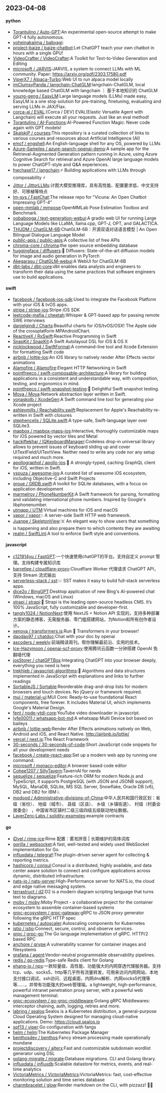 ## 2023-04-08

#### python
* [Torantulino / Auto-GPT](https://github.com/Torantulino/Auto-GPT):An experimental open-source attempt to make GPT-4 fully autonomous.
* [yoheinakajima / babyagi](https://github.com/yoheinakajima/babyagi):
* [project-baize / baize-chatbot](https://github.com/project-baize/baize-chatbot):Let ChatGPT teach your own chatbot in hours with a single GPU!
* [VideoCrafter / VideoCrafter](https://github.com/VideoCrafter/VideoCrafter):A Toolkit for Text-to-Video Generation and Editing
* [microsoft / JARVIS](https://github.com/microsoft/JARVIS):JARVIS, a system to connect LLMs with ML community. Paper: https://arxiv.org/pdf/2303.17580.pdf
* [ViperX7 / Alpaca-Turbo](https://github.com/ViperX7/Alpaca-Turbo):Web UI to run alpaca model locally
* [imClumsyPanda / langchain-ChatGLM](https://github.com/imClumsyPanda/langchain-ChatGLM):langchain-ChatGLM, local knowledge based ChatGLM with langchain ｜ 基于本地知识的 ChatGLM
* [young-geng / EasyLM](https://github.com/young-geng/EasyLM):Large language models (LLMs) made easy, EasyLM is a one stop solution for pre-training, finetuning, evaluating and serving LLMs in JAX/Flax.
* [corca-ai / EVAL](https://github.com/corca-ai/EVAL):[Corca / DEV] EVAL(Elastic Versatile Agent with Langchain) will execute all your requests. Just like an eval method!
* [Torantulino / AI-Functions](https://github.com/Torantulino/AI-Functions):AI-Powered Function Magic: Never code again with GPT models!
* [SkalskiP / courses](https://github.com/SkalskiP/courses):This repository is a curated collection of links to various courses and resources about Artificial Intelligence (AI)
* [emcf / engshell](https://github.com/emcf/engshell):An English-language shell for any OS, powered by LLMs
* [Azure-Samples / azure-search-openai-demo](https://github.com/Azure-Samples/azure-search-openai-demo):A sample app for the Retrieval-Augmented Generation pattern running in Azure, using Azure Cognitive Search for retrieval and Azure OpenAI large language models to power ChatGPT-style and Q&A experiences.
* [hwchase17 / langchain](https://github.com/hwchase17/langchain):⚡
Building applications with LLMs through composability
⚡
* [Jittor / JittorLLMs](https://github.com/Jittor/JittorLLMs):计图大模型推理库，具有高性能、配置要求低、中文支持好、可移植等特点
* [lm-sys / FastChat](https://github.com/lm-sys/FastChat):The release repo for "Vicuna: An Open Chatbot Impressing GPT-4"
* [open-mmlab / mmpose](https://github.com/open-mmlab/mmpose):OpenMMLab Pose Estimation Toolbox and Benchmark.
* [oobabooga / text-generation-webui](https://github.com/oobabooga/text-generation-webui):A gradio web UI for running Large Language Models like LLaMA, llama.cpp, GPT-J, OPT, and GALACTICA.
* [THUDM / ChatGLM-6B](https://github.com/THUDM/ChatGLM-6B):ChatGLM-6B：开源双语对话语言模型 | An Open Bilingual Dialogue Language Model
* [public-apis / public-apis](https://github.com/public-apis/public-apis):A collective list of free APIs
* [chroma-core / chroma](https://github.com/chroma-core/chroma):the open source embedding database
* [huggingface / diffusers](https://github.com/huggingface/diffusers):🤗
Diffusers: State-of-the-art diffusion models for image and audio generation in PyTorch
* [Akegarasu / ChatGLM-webui](https://github.com/Akegarasu/ChatGLM-webui):A WebUI for ChatGLM-6B
* [dbt-labs / dbt-core](https://github.com/dbt-labs/dbt-core):dbt enables data analysts and engineers to transform their data using the same practices that software engineers use to build applications.

#### swift
* [facebook / facebook-ios-sdk](https://github.com/facebook/facebook-ios-sdk):Used to integrate the Facebook Platform with your iOS & tvOS apps.
* [stripe / stripe-ios](https://github.com/stripe/stripe-ios):Stripe iOS SDK
* [leetcode-mafia / cheetah](https://github.com/leetcode-mafia/cheetah):Whisper & GPT-based app for passing remote SWE interviews
* [danielgindi / Charts](https://github.com/danielgindi/Charts):Beautiful charts for iOS/tvOS/OSX! The Apple side of the crossplatform MPAndroidChart.
* [ReactiveX / RxSwift](https://github.com/ReactiveX/RxSwift):Reactive Programming in Swift
* [SnapKit / SnapKit](https://github.com/SnapKit/SnapKit):A Swift Autolayout DSL for iOS & OS X
* [nicklockwood / SwiftFormat](https://github.com/nicklockwood/SwiftFormat):A command-line tool and Xcode Extension for formatting Swift code
* [airbnb / lottie-ios](https://github.com/airbnb/lottie-ios):An iOS library to natively render After Effects vector animations
* [Alamofire / Alamofire](https://github.com/Alamofire/Alamofire):Elegant HTTP Networking in Swift
* [pointfreeco / swift-composable-architecture](https://github.com/pointfreeco/swift-composable-architecture):A library for building applications in a consistent and understandable way, with composition, testing, and ergonomics in mind.
* [pointfreeco / swift-snapshot-testing](https://github.com/pointfreeco/swift-snapshot-testing):📸
Delightful Swift snapshot testing.
* [Moya / Moya](https://github.com/Moya/Moya):Network abstraction layer written in Swift.
* [yonaskolb / XcodeGen](https://github.com/yonaskolb/XcodeGen):A Swift command line tool for generating your Xcode project
* [ashleymills / Reachability.swift](https://github.com/ashleymills/Reachability.swift):Replacement for Apple's Reachability re-written in Swift with closures
* [stephencelis / SQLite.swift](https://github.com/stephencelis/SQLite.swift):A type-safe, Swift-language layer over SQLite3.
* [mapbox / mapbox-maps-ios](https://github.com/mapbox/mapbox-maps-ios):Interactive, thoroughly customizable maps for iOS powered by vector tiles and Metal
* [hackiftekhar / IQKeyboardManager](https://github.com/hackiftekhar/IQKeyboardManager):Codeless drop-in universal library allows to prevent issues of keyboard sliding up and cover UITextField/UITextView. Neither need to write any code nor any setup required and much more.
* [apollographql / apollo-ios](https://github.com/apollographql/apollo-ios):📱
A strongly-typed, caching GraphQL client for iOS, written in Swift.
* [vsouza / awesome-ios](https://github.com/vsouza/awesome-ios):A curated list of awesome iOS ecosystem, including Objective-C and Swift Projects
* [groue / GRDB.swift](https://github.com/groue/GRDB.swift):A toolkit for SQLite databases, with a focus on application development
* [marmelroy / PhoneNumberKit](https://github.com/marmelroy/PhoneNumberKit):A Swift framework for parsing, formatting and validating international phone numbers. Inspired by Google's libphonenumber.
* [utmapp / UTM](https://github.com/utmapp/UTM):Virtual machines for iOS and macOS
* [vapor / vapor](https://github.com/vapor/vapor):💧
A server-side Swift HTTP web framework.
* [Juanpe / SkeletonView](https://github.com/Juanpe/SkeletonView):☠️
An elegant way to show users that something is happening and also prepare them to which contents they are awaiting
* [realm / SwiftLint](https://github.com/realm/SwiftLint):A tool to enforce Swift style and conventions.

#### javascript
* [c121914yu / FastGPT](https://github.com/c121914yu/FastGPT):一个快速使用chatGPT的平台。支持自定义 prompt 管理。支持构建专属知识库
* [barretlee / cloudflare-proxy](https://github.com/barretlee/cloudflare-proxy):Cloudflare Worker 代理请求 ChatGPT API，支持 Stream 流式输出
* [serverless-stack / sst](https://github.com/serverless-stack/sst):💥
SST makes it easy to build full-stack serverless apps.
* [dice2o / BingGPT](https://github.com/dice2o/BingGPT):Desktop application of new Bing's AI-powered chat (Windows, macOS and Linux)
* [strapi / strapi](https://github.com/strapi/strapi):🚀
Strapi is the leading open-source headless CMS. It’s 100% JavaScript, fully customizable and developer-first.
* [tangly1024 / NotionNext](https://github.com/tangly1024/NotionNext):使用 NextJS + Notion API 实现的，支持多种部署方案的静态博客，无需服务器、零门槛搭建网站，为Notion和所有创作者设计。
* [xenova / transformers.js](https://github.com/xenova/transformers.js):Run
🤗
Transformers in your browser!
* [daodao97 / chatdoc](https://github.com/daodao97/chatdoc):Chat with your doc by openai
* [ascoders / weekly](https://github.com/ascoders/weekly):前端精读周刊。帮你理解最前沿、实用的技术。
* [Ice-Hazymoon / openai-scf-proxy](https://github.com/Ice-Hazymoon/openai-scf-proxy):使用腾讯云函数一分钟搭建 OpenAI 免翻墙代理
* [josStorer / chatGPTBox](https://github.com/josStorer/chatGPTBox):Integrating ChatGPT into your browser deeply, everything you need is here
* [trekhleb / javascript-algorithms](https://github.com/trekhleb/javascript-algorithms):📝
Algorithms and data structures implemented in JavaScript with explanations and links to further readings
* [SortableJS / Sortable](https://github.com/SortableJS/Sortable):Reorderable drag-and-drop lists for modern browsers and touch devices. No jQuery or framework required.
* [mui / material-ui](https://github.com/mui/material-ui):MUI Core: Ready-to-use foundational React components, free forever. It includes Material UI, which implements Google's Material Design.
* [fent / node-ytdl-core](https://github.com/fent/node-ytdl-core):YouTube video downloader in javascript.
* [lyfe00011 / whatsapp-bot-md](https://github.com/lyfe00011/whatsapp-bot-md):A whatsapp Multi Device bot based on baileys
* [airbnb / lottie-web](https://github.com/airbnb/lottie-web):Render After Effects animations natively on Web, Android and iOS, and React Native. http://airbnb.io/lottie/
* [vercel / next.js](https://github.com/vercel/next.js):The React Framework
* [30-seconds / 30-seconds-of-code](https://github.com/30-seconds/30-seconds-of-code):Short JavaScript code snippets for all your development needs
* [facebook / create-react-app](https://github.com/facebook/create-react-app):Set up a modern web app by running one command.
* [microsoft / monaco-editor](https://github.com/microsoft/monaco-editor):A browser based code editor
* [Cohee1207 / SillyTavern](https://github.com/Cohee1207/SillyTavern):TavernAI for nerds
* [sequelize / sequelize](https://github.com/sequelize/sequelize):Feature-rich ORM for modern Node.js and TypeScript, it supports PostgreSQL (with JSON and JSONB support), MySQL, MariaDB, SQLite, MS SQL Server, Snowflake, Oracle DB (v6), DB2 and DB2 for IBM i.
* [modood / Administrative-divisions-of-China](https://github.com/modood/Administrative-divisions-of-China):中华人民共和国行政区划：省级（省份）、 地级（城市）、 县级（区县）、 乡级（乡镇街道）、 村级（村委会居委会） ，中国省市区镇村二级三级四级五级联动地址数据。
* [LayerZero-Labs / solidity-examples](https://github.com/LayerZero-Labs/solidity-examples):example contracts

#### go
* [iDvel / rime-ice](https://github.com/iDvel/rime-ice):Rime 配置：雾凇拼音 | 长期维护的简体词库
* [gorilla / websocket](https://github.com/gorilla/websocket):A fast, well-tested and widely used WebSocket implementation for Go.
* [influxdata / telegraf](https://github.com/influxdata/telegraf):The plugin-driven server agent for collecting & reporting metrics.
* [hashicorp / consul](https://github.com/hashicorp/consul):Consul is a distributed, highly available, and data center aware solution to connect and configure applications across dynamic, distributed infrastructure.
* [nats-io / nats-server](https://github.com/nats-io/nats-server):High-Performance server for NATS.io, the cloud and edge native messaging system.
* [terrastruct / d2](https://github.com/terrastruct/d2):D2 is a modern diagram scripting language that turns text to diagrams.
* [moby / moby](https://github.com/moby/moby):Moby Project - a collaborative project for the container ecosystem to assemble container-based systems
* [grpc-ecosystem / grpc-gateway](https://github.com/grpc-ecosystem/grpc-gateway):gRPC to JSON proxy generator following the gRPC HTTP spec
* [kubernetes / autoscaler](https://github.com/kubernetes/autoscaler):Autoscaling components for Kubernetes
* [istio / istio](https://github.com/istio/istio):Connect, secure, control, and observe services.
* [grpc / grpc-go](https://github.com/grpc/grpc-go):The Go language implementation of gRPC. HTTP/2 based RPC
* [anchore / grype](https://github.com/anchore/grype):A vulnerability scanner for container images and filesystems
* [grafana / agent](https://github.com/grafana/agent):Vendor-neutral programmable observability pipelines.
* [redis / go-redis](https://github.com/redis/go-redis):Type-safe Redis client for Golang
* [ehang-io / nps](https://github.com/ehang-io/nps):一款轻量级、高性能、功能强大的内网穿透代理服务器。支持tcp、udp、socks5、http等几乎所有流量转发，可用来访问内网网站、本地支付接口调试、ssh访问、远程桌面，内网dns解析、内网socks5代理等等……，并带有功能强大的web管理端。a lightweight, high-performance, powerful intranet penetration proxy server, with a powerful web management terminal.
* [grpc-ecosystem / go-grpc-middleware](https://github.com/grpc-ecosystem/go-grpc-middleware):Golang gRPC Middlewares: interceptor chaining, auth, logging, retries and more.
* [labring / sealos](https://github.com/labring/sealos):Sealos is a Kubernetes distribution, a general-purpose Cloud Operating System designed for managing cloud-native applications. Demo: https://cloud.sealos.io
* [spf13 / viper](https://github.com/spf13/viper):Go configuration with fangs
* [helm / helm](https://github.com/helm/helm):The Kubernetes Package Manager
* [benthosdev / benthos](https://github.com/benthosdev/benthos):Fancy stream processing made operationally mundane
* [projectdiscovery / alterx](https://github.com/projectdiscovery/alterx):Fast and customizable subdomain wordlist generator using DSL
* [golang-migrate / migrate](https://github.com/golang-migrate/migrate):Database migrations. CLI and Golang library.
* [influxdata / influxdb](https://github.com/influxdata/influxdb):Scalable datastore for metrics, events, and real-time analytics
* [VictoriaMetrics / VictoriaMetrics](https://github.com/VictoriaMetrics/VictoriaMetrics):VictoriaMetrics: fast, cost-effective monitoring solution and time series database
* [charmbracelet / glow](https://github.com/charmbracelet/glow):Render markdown on the CLI, with pizzazz! 💅🏻
